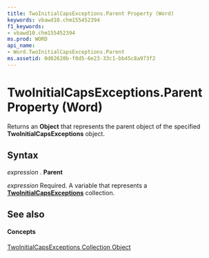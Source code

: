 ```yaml
---
title: TwoInitialCapsExceptions.Parent Property (Word)
keywords: vbawd10.chm155452394
f1_keywords:
- vbawd10.chm155452394
ms.prod: WORD
api_name:
- Word.TwoInitialCapsExceptions.Parent
ms.assetid: 0d62620b-f0d5-6e23-33c1-bb45c8a973f2
---
```



# TwoInitialCapsExceptions.Parent Property (Word)

Returns an  **Object** that represents the parent object of the specified **TwoInitialCapsExceptions** object.


## Syntax

 _expression_ . **Parent**

 _expression_ Required. A variable that represents a **[TwoInitialCapsExceptions](twoinitialcapsexceptions-object-word.md)** collection.


## See also


#### Concepts


[TwoInitialCapsExceptions Collection Object](twoinitialcapsexceptions-object-word.md)

